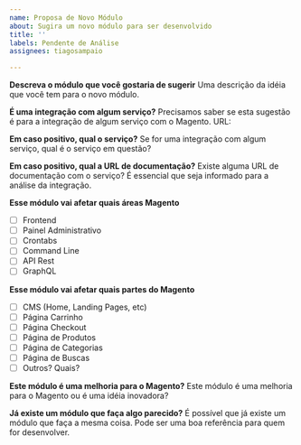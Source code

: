 ```yaml
---
name: Proposa de Novo Módulo
about: Sugira um novo módulo para ser desenvolvido
title: ''
labels: Pendente de Análise
assignees: tiagosampaio

---
```


**Descreva o módulo que você gostaria de sugerir**
Uma descrição da idéia que você tem para o novo módulo.

**É uma integração com algum serviço?**
Precisamos saber se esta sugestão é para a integração de algum serviço com o Magento.
URL:

**Em caso positivo, qual o serviço?**
Se for uma integração com algum serviço, qual é o serviço em questão?

**Em caso positivo, qual a URL de documentação?**
Existe alguma URL de documentação com o serviço? É essencial que seja informado para a análise da integração.

**Esse módulo vai afetar quais áreas Magento**
- [ ] Frontend
- [ ] Painel Administrativo
- [ ] Crontabs
- [ ] Command Line
- [ ] API Rest
- [ ] GraphQL

**Esse módulo vai afetar quais partes do Magento**
- [ ] CMS (Home, Landing Pages, etc)
- [ ] Página Carrinho
- [ ] Página Checkout
- [ ] Página de Produtos
- [ ] Página de Categorias
- [ ] Página de Buscas
- [ ] Outros? Quais?

**Este módulo é uma melhoria para o Magento?**
Este módulo é uma melhoria para o Magento ou é uma idéia inovadora?

**Já existe um módulo que faça algo parecido?**
É possível que já existe um módulo que faça a mesma coisa. Pode ser uma boa referência para quem for desenvolver.
